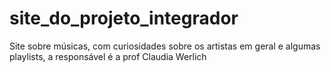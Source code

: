 # site_do_projeto_integrador
Site sobre músicas, com curiosidades sobre os artistas em geral e algumas playlists, a responsável é a prof Claudia Werlich
